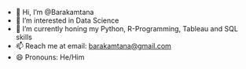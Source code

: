 - 👋 Hi, I’m @Barakamtana
- 👀 I’m interested in Data Science 
- 🌱 I’m currently honing my Python, R-Programming, Tableau and SQL skills
- 📫 Reach me at email: barakamtana@gmail.com
- 😄 Pronouns: He/Him
